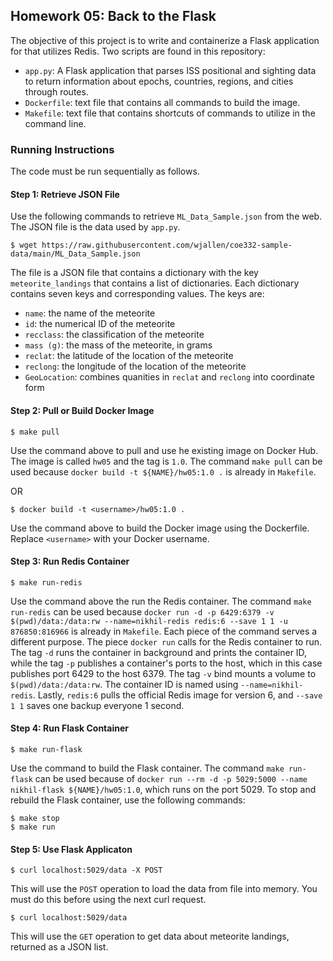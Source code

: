 ## Homework 05: Back to the Flask

The objective of this project is to write and containerize a Flask application for that utilizes Redis. Two scripts are found in this repository:

* `app.py`: A Flask application that parses ISS positional and sighting data to return information about epochs, countries, regions, and cities through routes.
* `Dockerfile`: text file that contains all commands to build the image.
* `Makefile`: text file that contains shortcuts of commands to utilize in the command line.

### Running Instructions

The code must be run sequentially as follows.

#### Step 1: Retrieve JSON File

Use the following commands to retrieve `ML_Data_Sample.json` from the web. The JSON file is the data used by `app.py`.

```
$ wget https://raw.githubusercontent.com/wjallen/coe332-sample-data/main/ML_Data_Sample.json
```

The file is a JSON file that contains a dictionary with the key `meteorite_landings` that contains a list of dictionaries. Each dictionary contains seven keys and corresponding values. The keys are:

* `name`: the name of the meteorite
* `id`: the numerical ID of the meteorite
* `recclass`: the classification of the meteorite
* `mass (g)`: the mass of the meteorite, in grams
* `reclat`: the latitude of the location of the meteorite
* `reclong`: the longitude of the location of the meteorite
* `GeoLocation`: combines quanities in `reclat` and `reclong` into coordinate form

#### Step 2: Pull or Build Docker Image

```
$ make pull
```

Use the command above to pull and use he existing image on Docker Hub. The image is called `hw05` and the tag is `1.0`. The command `make pull` can be used because `docker build -t ${NAME}/hw05:1.0 .` is already in `Makefile`.

OR

```
$ docker build -t <username>/hw05:1.0 .
```

Use the command above to build the Docker image using the Dockerfile. Replace `<username>` with your Docker username.


#### Step 3: Run Redis Container

```
$ make run-redis
```

Use the command above the run the Redis container. The command `make run-redis` can be used because `docker run -d -p 6429:6379 -v $(pwd)/data:/data:rw --name=nikhil-redis redis:6 --save 1 1 -u 876850:816966` is already in `Makefile`. Each piece of the command serves a different purpose. The piece `docker run` calls for the Redis container to run. The tag `-d` runs the container in background and prints the container ID, while the tag `-p` publishes a container's ports to the host, which in this case publishes port 6429 to the host 6379. The tag `-v` bind mounts a volume to `$(pwd)/data:/data:rw`. The container ID is named using `--name=nikhil-redis`. Lastly, `redis:6` pulls the official Redis image for version 6, and `--save 1 1` saves one backup everyone 1 second.

#### Step 4: Run Flask Container

```
$ make run-flask
```

Use the command to build the Flask container. The command `make run-flask` can be used because of `docker run --rm -d -p 5029:5000 --name nikhil-flask ${NAME}/hw05:1.0`, which runs on the port 5029. To stop and rebuild the Flask container, use the following commands:

```
$ make stop
$ make run
```

#### Step 5: Use Flask Applicaton

```
$ curl localhost:5029/data -X POST
```

This will use the `POST` operation to load the data from file into memory. You must do this before using the next curl request.

```
$ curl localhost:5029/data
```

This will use the `GET` operation to get data about meteorite landings, returned as a JSON list.
